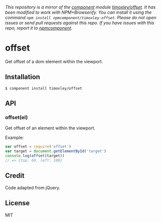 *This repository is a mirror of the [component](http://component.io) module [timoxley/offset](http://github.com/timoxley/offset). It has been modified to work with NPM+Browserify. You can install it using the command `npm install npmcomponent/timoxley-offset`. Please do not open issues or send pull requests against this repo. If you have issues with this repo, report it to [npmcomponent](https://github.com/airportyh/npmcomponent).*
# offset

  Get offset of a dom element within the viewport.

## Installation

    $ component install timoxley/offset

## API

### offset(el)

Get offset of an element within the viewport.

Example:

```js
var offset = require('offset')
var target = document.getElementById('target')
console.log(offset(target))
// => {top: 69, left: 108}
```


## Credit

Code adapted from jQuery.

## License

  MIT
